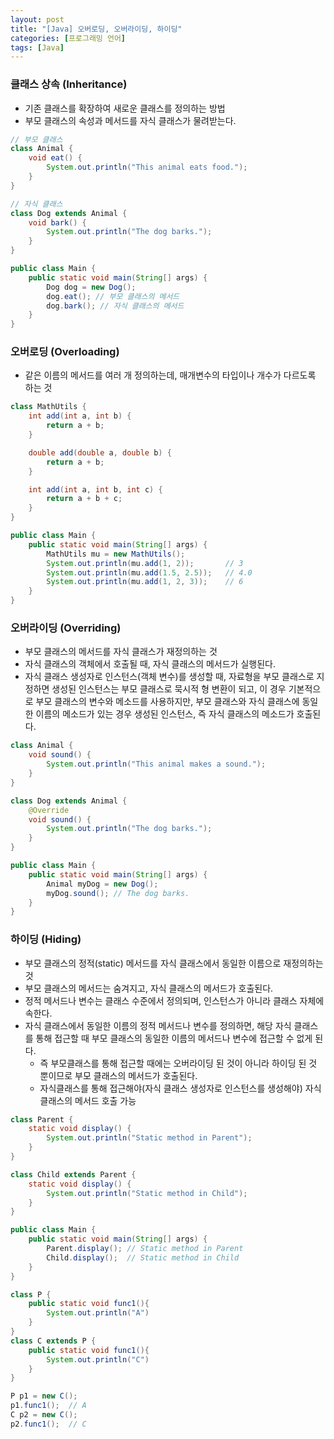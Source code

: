 ```yaml
---
layout: post
title: "[Java] 오버로딩, 오버라이딩, 하이딩"
categories: [프로그래밍 언어]
tags: [Java]
---
```


### 클래스 상속 (Inheritance)

- 기존 클래스를 확장하여 새로운 클래스를 정의하는 방법
- 부모 클래스의 속성과 메서드를 자식 클래스가 물려받는다.

```java
// 부모 클래스
class Animal {
    void eat() {
        System.out.println("This animal eats food.");
    }
}

// 자식 클래스
class Dog extends Animal {
    void bark() {
        System.out.println("The dog barks.");
    }
}

public class Main {
    public static void main(String[] args) {
        Dog dog = new Dog();
        dog.eat(); // 부모 클래스의 메서드
        dog.bark(); // 자식 클래스의 메서드
    }
}
```

### 오버로딩 (Overloading)

- 같은 이름의 메서드를 여러 개 정의하는데, 매개변수의 타입이나 개수가 다르도록 하는 것

```java
class MathUtils {
    int add(int a, int b) {
        return a + b;
    }

    double add(double a, double b) {
        return a + b;
    }

    int add(int a, int b, int c) {
        return a + b + c;
    }
}

public class Main {
    public static void main(String[] args) {
        MathUtils mu = new MathUtils();
        System.out.println(mu.add(1, 2));       // 3
        System.out.println(mu.add(1.5, 2.5));   // 4.0
        System.out.println(mu.add(1, 2, 3));    // 6
    }
}
```

### 오버라이딩 (Overriding)

- 부모 클래스의 메서드를 자식 클래스가 재정의하는 것
- 자식 클래스의 객체에서 호출될 때, 자식 클래스의 메서드가 실행된다.
- 자식 클래스 생성자로 인스턴스(객체 변수)를 생성할 때, 자료형을 부모 클래스로 지정하면 생성된 인스턴스는 부모 클래스로 묵시적 형 변환이 되고, 이 경우 기본적으로 부모 클래스의 변수와 메소드를 사용하지만, 부모 클래스와 자식 클래스에 동일한 이름의 메소드가 있는 경우 생성된 인스턴스, 즉 자식 클래스의 메소드가 호출된다.

```java
class Animal {
    void sound() {
        System.out.println("This animal makes a sound.");
    }
}

class Dog extends Animal {
    @Override
    void sound() {
        System.out.println("The dog barks.");
    }
}

public class Main {
    public static void main(String[] args) {
        Animal myDog = new Dog();
        myDog.sound(); // The dog barks.
    }
}
```

### 하이딩 (Hiding)

- 부모 클래스의 정적(static) 메서드를 자식 클래스에서 동일한 이름으로 재정의하는 것
- 부모 클래스의 메서드는 숨겨지고, 자식 클래스의 메서드가 호출된다.
- 정적 메서드나 변수는 클래스 수준에서 정의되며, 인스턴스가 아니라 클래스 자체에 속한다.
- 자식 클래스에서 동일한 이름의 정적 메서드나 변수를 정의하면, 해당 자식 클래스를 통해 접근할 때 부모 클래스의 동일한 이름의 메서드나 변수에 접근할 수 없게 된다.
  - 즉 부모클래스를 통해 접근할 때에는 오버라이딩 된 것이 아니라 하이딩 된 것 뿐이므로 부모 클래스의 메서드가 호출된다.
  - 자식클래스를 통해 접근해야(자식 클래스 생성자로 인스턴스를 생성해야) 자식 클래스의 메서드 호출 가능

```java
class Parent {
    static void display() {
        System.out.println("Static method in Parent");
    }
}

class Child extends Parent {
    static void display() {
        System.out.println("Static method in Child");
    }
}

public class Main {
    public static void main(String[] args) {
        Parent.display(); // Static method in Parent
        Child.display();  // Static method in Child
    }
}
```

```java
class P {
    public static void func1(){
        System.out.println("A")
    }
}
class C extends P {
    public static void func1(){
        System.out.println("C")
    }
}

P p1 = new C();
p1.func1();  // A
C p2 = new C();
p2.func1();  // C
```
